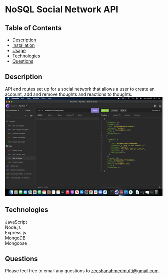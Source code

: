 # NoSQL Social Network API 

  ## Table of Contents
  * [ Description ](#about)
  * [ Installation ](#installation)
  * [ Usage ](#usage)
  * [ Technologies ](#tech)
  * [ Questions ](#questions)


  ## Description
  API end routes set up for a social network that allows a user to create an account, add and remove thoughts and reactions to thoughts.
  ![Image of the api routes being tested in Insomnia](assets/images/ss-api-test.jpg)



  ## Technologies
  JavaScript\
  Node.js\
  Express.js\
  MongoDB\
  Mongoose


  ## Questions
Please feel free to email any questions to zeeshanahmedmufti@gmail.com.
